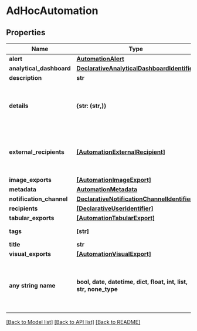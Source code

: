 # AdHocAutomation


## Properties
Name | Type | Description | Notes
------------ | ------------- | ------------- | -------------
**alert** | [**AutomationAlert**](AutomationAlert.md) |  | [optional] 
**analytical_dashboard** | [**DeclarativeAnalyticalDashboardIdentifier**](DeclarativeAnalyticalDashboardIdentifier.md) |  | [optional] 
**description** | **str** |  | [optional] 
**details** | **{str: (str,)}** | Additional details to be included in the automated message. | [optional] 
**external_recipients** | [**[AutomationExternalRecipient]**](AutomationExternalRecipient.md) | External recipients of the automation action results. | [optional] 
**image_exports** | [**[AutomationImageExport]**](AutomationImageExport.md) |  | [optional] 
**metadata** | [**AutomationMetadata**](AutomationMetadata.md) |  | [optional] 
**notification_channel** | [**DeclarativeNotificationChannelIdentifier**](DeclarativeNotificationChannelIdentifier.md) |  | [optional] 
**recipients** | [**[DeclarativeUserIdentifier]**](DeclarativeUserIdentifier.md) |  | [optional] 
**tabular_exports** | [**[AutomationTabularExport]**](AutomationTabularExport.md) |  | [optional] 
**tags** | **[str]** | A list of tags. | [optional] 
**title** | **str** |  | [optional] 
**visual_exports** | [**[AutomationVisualExport]**](AutomationVisualExport.md) |  | [optional] 
**any string name** | **bool, date, datetime, dict, float, int, list, str, none_type** | any string name can be used but the value must be the correct type | [optional]

[[Back to Model list]](../README.md#documentation-for-models) [[Back to API list]](../README.md#documentation-for-api-endpoints) [[Back to README]](../README.md)


